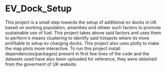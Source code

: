 # EV_Dock_Setup
This project is a small step towards the setup of additional ev docks in UK based on working population, amenities and otheer such factors to promote sustainable use of fuel.
This project takes above said factors and uses them to perform k means clustering to identify said hotspots where its more profitable to setup ev charging docks.
This project also uses plotly to make the map plots more interactive.
To run this project install dependencies(packages) present in first few lines of the code and the datasets used have also been uploaded for reference, they were obtained from the goverment of UK website.

